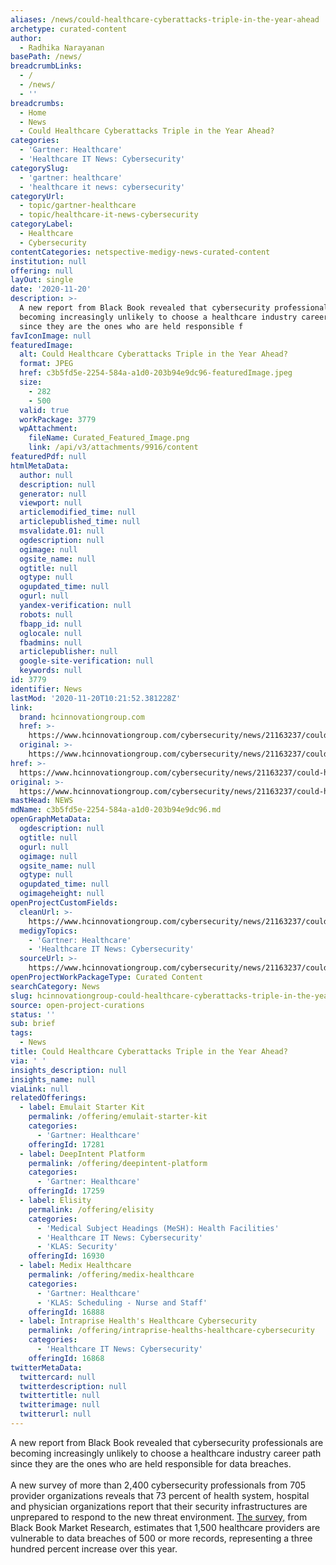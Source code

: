 ```yaml
---
aliases: /news/could-healthcare-cyberattacks-triple-in-the-year-ahead
archetype: curated-content
author:
  - Radhika Narayanan
basePath: /news/
breadcrumbLinks:
  - /
  - /news/
  - ''
breadcrumbs:
  - Home
  - News
  - Could Healthcare Cyberattacks Triple in the Year Ahead?
categories:
  - 'Gartner: Healthcare'
  - 'Healthcare IT News: Cybersecurity'
categorySlug:
  - 'gartner: healthcare'
  - 'healthcare it news: cybersecurity'
categoryUrl:
  - topic/gartner-healthcare
  - topic/healthcare-it-news-cybersecurity
categoryLabel:
  - Healthcare
  - Cybersecurity
contentCategories: netspective-medigy-news-curated-content
institution: null
offering: null
layOut: single
date: '2020-11-20'
description: >-
  A new report from Black Book revealed that cybersecurity professionals are
  becoming increasingly unlikely to choose a healthcare industry career path
  since they are the ones who are held responsible f
favIconImage: null
featuredImage:
  alt: Could Healthcare Cyberattacks Triple in the Year Ahead?
  format: JPEG
  href: c3b5fd5e-2254-584a-a1d0-203b94e9dc96-featuredImage.jpeg
  size:
    - 282
    - 500
  valid: true
  workPackage: 3779
  wpAttachment:
    fileName: Curated_Featured_Image.png
    link: /api/v3/attachments/9916/content
featuredPdf: null
htmlMetaData:
  author: null
  description: null
  generator: null
  viewport: null
  articlemodified_time: null
  articlepublished_time: null
  msvalidate.01: null
  ogdescription: null
  ogimage: null
  ogsite_name: null
  ogtitle: null
  ogtype: null
  ogupdated_time: null
  ogurl: null
  yandex-verification: null
  robots: null
  fbapp_id: null
  oglocale: null
  fbadmins: null
  articlepublisher: null
  google-site-verification: null
  keywords: null
id: 3779
identifier: News
lastMod: '2020-11-20T10:21:52.381228Z'
link:
  brand: hcinnovationgroup.com
  href: >-
    https://www.hcinnovationgroup.com/cybersecurity/news/21163237/could-healthcare-cyberattacks-triple-in-the-year-ahead
  original: >-
    https://www.hcinnovationgroup.com/cybersecurity/news/21163237/could-healthcare-cyberattacks-triple-in-the-year-ahead
href: >-
  https://www.hcinnovationgroup.com/cybersecurity/news/21163237/could-healthcare-cyberattacks-triple-in-the-year-ahead
original: >-
  https://www.hcinnovationgroup.com/cybersecurity/news/21163237/could-healthcare-cyberattacks-triple-in-the-year-ahead
mastHead: NEWS
mdName: c3b5fd5e-2254-584a-a1d0-203b94e9dc96.md
openGraphMetaData:
  ogdescription: null
  ogtitle: null
  ogurl: null
  ogimage: null
  ogsite_name: null
  ogtype: null
  ogupdated_time: null
  ogimageheight: null
openProjectCustomFields:
  cleanUrl: >-
    https://www.hcinnovationgroup.com/cybersecurity/news/21163237/could-healthcare-cyberattacks-triple-in-the-year-ahead
  medigyTopics:
    - 'Gartner: Healthcare'
    - 'Healthcare IT News: Cybersecurity'
  sourceUrl: >-
    https://www.hcinnovationgroup.com/cybersecurity/news/21163237/could-healthcare-cyberattacks-triple-in-the-year-ahead
openProjectWorkPackageType: Curated Content
searchCategory: News
slug: hcinnovationgroup-could-healthcare-cyberattacks-triple-in-the-year-ahead
source: open-project-curations
status: ''
sub: brief
tags:
  - News
title: Could Healthcare Cyberattacks Triple in the Year Ahead?
via: ' '
insights_description: null
insights_name: null
viaLink: null
relatedOfferings:
  - label: Emulait Starter Kit
    permalink: /offering/emulait-starter-kit
    categories:
      - 'Gartner: Healthcare'
    offeringId: 17281
  - label: DeepIntent Platform
    permalink: /offering/deepintent-platform
    categories:
      - 'Gartner: Healthcare'
    offeringId: 17259
  - label: Elisity
    permalink: /offering/elisity
    categories:
      - 'Medical Subject Headings (MeSH): Health Facilities'
      - 'Healthcare IT News: Cybersecurity'
      - 'KLAS: Security'
    offeringId: 16930
  - label: Medix Healthcare
    permalink: /offering/medix-healthcare
    categories:
      - 'Gartner: Healthcare'
      - 'KLAS: Scheduling - Nurse and Staff'
    offeringId: 16888
  - label: Intraprise Health's Healthcare Cybersecurity
    permalink: /offering/intraprise-healths-healthcare-cybersecurity
    categories:
      - 'Healthcare IT News: Cybersecurity'
    offeringId: 16868
twitterMetaData:
  twittercard: null
  twitterdescription: null
  twittertitle: null
  twitterimage: null
  twitterurl: null
---
```

<p>A new report from Black Book revealed that cybersecurity professionals are becoming increasingly unlikely to choose a healthcare industry career path since they are the ones who are held responsible for data breaches.<br><br>A new survey of more than 2,400 cybersecurity professionals from 705 provider organizations reveals that 73 percent of health system, hospital and physician organizations report that their security infrastructures are unprepared to respond to the new threat environment. <a href="https://www.prnewswire.com/news-releases/attacks-predicted-to-triple-in-2021-black-book-state-of-the-healthcare-industry-cybersecurity-industry-report-301172525.html">The survey,</a> from Black Book Market Research, estimates that 1,500 healthcare providers are vulnerable to data breaches of 500 or more records, representing a three hundred percent increase over this year.</p>
